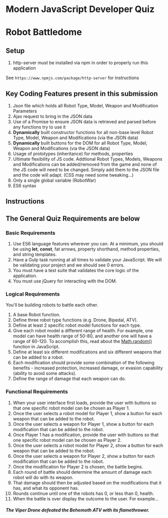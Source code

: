# Modern JavaScript Developer Quiz
# Robot Battledome

## Setup

1. http-server must be installed via npm in order to properly run this application

See ```https://www.npmjs.com/package/http-server``` for instructions 

## Key Coding Features present in this submission

1. Json file which holds all Robot Type, Model, Weapon and Modification Parameters
1. Ajax request to bring in the JSON data
1. Use of a Promise to ensure JSON data is retrieved and parsed before any functions try to use it
1. <strong>Dynamically</strong> built constructor functions for all non-base level Robot Type, Model, Weapon and Modifications (via the JSON data)
1. <strong>Dynamically</strong> built buttons for the DOM for all Robot Type, Model, Weapon and Modifications (via the JSON data)
1. Usage of prototypes (inheritance) for methods, properties
1. Ultimate flexibility of JS code.  Addtional Robot Types, Models, Weapons and Modifications can be added/removed from the game and none of the JS code will need to be changed. Simply add them to the JSON file and the code will adapt. (CSS may need some tweaking...)
1. Only a single global variable (RobotWar)
1. ES6 syntax

## Instructions
## The General Quiz Requirements are below
### Basic Requirements

1. Use ES6 language features wherever you can. At a minimum, you should be using **let**, **const**, fat arrows, property shorthand, method properties, and string templates.
1. Have a Gulp task running at all times to validate your JavaScript. We will be validating your project and we should see 0 errors.
1. You must have a test suite that validates the core logic of the application.
1. You must use jQuery for interacting with the DOM.

### Logical Requirements

You'll be building robots to battle each other.

1. A base Robot function.
1. Define three robot type functions (e.g. Drone, Bipedal, ATV).
1. Define at least 2 specific robot model functions for each type.
1. Give each robot model a different range of health. For example, one model can have health range of 50-80, and another one will have a range of 60-120. To accomplish this, read about the [Math.random()](https://developer.mozilla.org/en-US/docs/Web/JavaScript/Reference/Global_Objects/Math/random) function in JavaScript.
1. Define at least six different modifications and six different weapons that can be added to a robot.
1. Each modification should provide some combination of the following benefits - increased protection, increased damage, or evasion capability (ability to avoid some attacks).
1. Define the range of damage that each weapon can do. 

### Functional Requirements

1. When your user interface first loads, provide the user with buttons so that one specific robot model can be chosen as Player 1.
1. Once the user selects a robot model for Player 1, show a button for each weapon that can be added to the robot.
1. Once the user selects a weapon for Player 1, show a button for each modification that can be added to the robot.
1. Once Player 1 has a modification, provide the user with buttons so that one specific robot model can be chosen as Player 2.
1. Once the user selects a robot model for Player 2, show a button for each weapon that can be added to the robot.
1. Once the user selects a weapon for Player 2, show a button for each modification that can be added to the robot.
1. Once the modification for Player 2 is chosen, the battle begins.
1. Each round of battle should determine the amount of damage each robot will do with its weapon.
1. That damage should then be adjusted based on the modifications that it has, and what its opponent has.
1. Rounds continue until one of the robots has 0, or less than 0, health.
1. When the battle is over display the outcome to the user. For example...

##### The Viper Drone defeated the Behemoth ATV with its flamethrower.

















